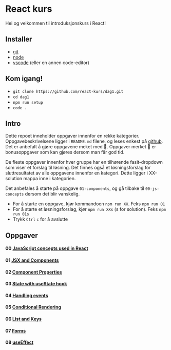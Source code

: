 # React kurs

Hei og velkommen til introduksjonskurs i React!

## Installer
* [git](https://git-scm.com/downloads)
* [node](https://nodejs.org/en/download/)
* [vscode](https://code.visualstudio.com/download) (eller en annen code-editor)

## Kom igang!
* `git clone https://github.com/react-kurs/dag1.git`
* `cd dag1`
* `npm run setup`
* `code .`

## Intro
Dette repoet inneholder oppgaver innenfor en rekke kategorier.
Oppgavebeskrivelsene ligger i `README.md` filene, og leses enkest på [github](https://github.com/react-kurs/dag1). Det er anbefalt å gjøre oppgavene meket med 📌. Oppgaver merket 💎 er bonusoppgaver som kan gjøres dersom man får god tid.

De fleste oppgaver innenfor hver gruppe har en tilhørende fasit-dropdown som viser et forslag til løsning. Det finnes også et løsningsforslag for sluttresultatet av alle oppgavene innenfor en kategori. Dette ligger i XX-solution mappa inne i kategorien.

Det anbefales å starte på oppgave `01-components`, og gå tilbake til `00-js-concepts` dersom det blir vanskelig.

* For å starte en oppgave, kjør kommandoen `npm run XX`. Feks `npm run 01`
* For å starte et løsningsforslag, kjør `npm run XXs` (s for solution). Feks `npm run 01s`
* Trykk `Ctrl` `c` for å avslutte

## Oppgaver
#### 00 [JavaScript concepts used in React](00-js-concepts/README.md)
#### 01 [JSX and Components](01-components/README.md)
#### 02 [Component Properties](02-props/README.md)
#### 03 [State with useState hook](03-state/README.md)
#### 04 [Handling events](04-handlingevents/README.md)
#### 05 [Conditional Rendering](05-conditionalrendering/README.md)
#### 06 [List and Keys](06-list-keys/README.md)
#### 07 [Forms](07-forms/README.md)
#### 08 [useEffect](08-useEffect/README.md)
